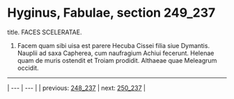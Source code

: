 # Hyginus, Fabulae, section 249_237

title. FACES SCELERATAE.



1. Facem quam sibi uisa est parere Hecuba Cissei filia siue Dymantis. Nauplii ad saxa Capherea, cum naufragium Achiui fecerunt. Helenae quam de muris ostendit et Troiam prodidit. Althaeae quae Meleagrum occidit.



---

| --- | --- |
| previous: [248_237](../248_237/) | next: [250_237](../250_237/) |